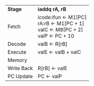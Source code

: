 |            |                                                                                  |
| ---------- | -------------------------------------------------------------------------------- |
| **Stage**  | **iaddq rA, rB**                                                                 |
| Fetch      | icode:ifun ← M1[PC]<br>rA:rB ← M1[PC + 1]<br>valC ← M8[PC + 2]<br>valP ← PC + 10 |
| Decode     | valB ← R[rB]                                                                     |
| Execute    | valE ← valB + valC                                                               |
| Memory     |                                                                                  |
| Write Back | R[rB] ← valE                                                                     |
| PC Update  | PC ← valP                                                                        |